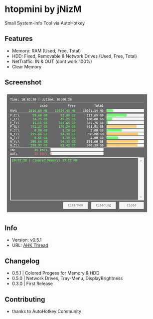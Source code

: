 # htopmini by jNizM
Small System-Info Tool via AutoHotkey

  
## Features
* Memory: RAM (Used, Free, Total)
* HDD: Fixed, Removable & Network Drives (Used, Free, Total)
* NetTraffic: IN & OUT (dont work 100%)
* Clear Memory


## Screenshot
![Screenshot](Screenshot.PNG)


## Info
* Version: v0.5.1
* URL: [AHK Thread](http://ahkscript.org/boards/viewtopic.php?f=6&t=254)


## Changelog
* 0.5.1 | Colored Progess for Memory & HDD
* 0.5.0 | Network Drives, Tray-Menu, DisplayBrightness
* 0.3.0 | First Release


## Contributing
* thanks to AutoHotkey Community